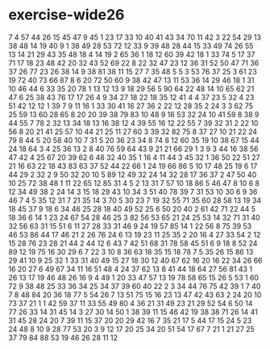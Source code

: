 # exercise-wide26
7
4
57
44
26
15
45
47
9
45
1
23
17
33
10
40
41
43
34
70
11
42
3
22
54
29
13
38
48
14
19
40
9
1
38
49
28
53
72
12
33
9
39
48
28
44
15
33
49
74
26
55
13
14
21
29
43
35
48
18
4
14
19
2
65
36
1
18
12
60
39
42
18
1
33
74
5
17
37
71
17
18
23
48
42
20
32
43
52
69
22
8
22
32
47
23
12
36
31
52
50
47
71
36
37
26
77
23
26
38
14
9
38
81
38
11
15
27
7
35
48
5
5
3
53
76
37
25
3
61
23
19
72
40
73
66
87
8
6
20
72
50
60
9
38
42
47
13
11
53
36
14
29
46
18
1
31
10
46
44
6
33
35
20
78
1
13
12
13
9
18
29
56
5
90
64
22
48
14
10
65
62
21
47
6
25
38
43
76
17
17
26
4
9
34
27
18
22
18
35
12
41
4
4
37
23
5
32
4
23
51
42
12
12
1
39
7
9
11
16
1
33
30
41
16
27
36
2
22
12
28
35
2
24
3
3
62
75
25
59
13
60
28
65
8
20
20
39
38
79
83
10
48
9
16
53
32
24
10
41
59
8
38
9
44
55
7
78
2
32
13
34
18
13
16
38
12
4
39
55
16
12
22
55
7
39
32
31
2
22
10
56
8
20
21
41
25
57
10
44
21
25
11
27
60
3
39
32
82
75
8
37
27
10
21
22
24
79
8
44
5
20
58
40
10
7
31
5
20
36
23
34
8
74
8
12
60
35
19
10
38
67
15
44
24
18
64
3
4
25
36
13
2
8
40
76
59
64
43
9
21
21
66
29
1
3
9
3
44
16
38
56
47
42
4
25
67
20
39
62
6
48
32
40
35
1
16
4
11
44
3
45
32
1
36
50
22
51
27
21
16
63
22
18
43
83
63
37
52
44
22
66
1
24
19
66
86
5
10
17
48
25
19
6
17
44
29
2
32
2
9
50
32
20
10
5
89
12
49
32
24
14
32
28
17
36
37
2
47
50
40
10
25
72
38
48
1
11
22
65
12
85
31
4
5
2
13
31
7
57
10
18
86
5
46
47
8
10
6
8
12
34
49
38
2
24
14
3
15
18
29
43
10
34
3
51
40
78
39
7
31
53
10
30
6
9
36
46
7
4
5
35
12
31
7
21
35
14
3
70
5
30
23
7
19
32
55
71
35
60
28
58
13
19
34
18
45
37
9
18
6
34
46
25
28
18
40
49
52
25
6
50
20
40
2
61
42
71
22
44
5
18
36
6
14
1
23
24
67
54
28
46
25
3
82
56
53
65
21
24
25
53
14
32
71
31
40
32
56
63
31
15
51
6
11
27
28
33
31
46
9
24
19
57
85
14
1
22
56
8
75
39
53
46
53
86
44
17
46
21
2
26
76
24
6
13
19
23
11
25
35
2
20
16
4
27
33
54
2
12
15
28
76
23
28
21
44
2
44
12
6
43
7
42
51
68
31
78
58
45
51
6
9
18
8
52
24
89
12
19
75
16
30
29
6
7
22
3
10
8
36
63
18
35
15
18
78
7
5
35
26
15
86
13
29
41
10
9
25
32
1
33
31
40
49
15
27
18
30
12
40
67
62
16
20
16
22
34
26
66
16
20
27
6
49
67
34
11
16
51
48
4
24
37
62
13
8
41
44
18
64
27
56
81
43
1
26
13
17
19
46
48
26
16
9
4
49
1
20
33
47
57
13
19
78
58
65
15
26
5
53
1
60
72
9
38
48
25
33
36
34
25
34
37
39
60
40
22
2
3
34
44
76
75
42
39
1
7
40
7
8
48
84
20
36
18
77
5
54
26
7
13
51
75
15
16
23
13
47
42
43
63
2
24
20
10
73
37
21
1
1
42
59
37
11
33
55
49
80
4
36
21
31
49
23
21
29
52
54
6
50
14
77
26
33
14
31
45
14
3
27
30
14
50
1
38
39
11
15
46
42
19
38
38
71
26
14
41
31
45
28
24
20
7
39
11
15
37
20
20
29
42
16
7
35
21
17
5
44
17
15
24
5
23
24
48
8
10
9
28
77
53
20
3
9
12
17
20
25
34
20
51
54
17
67
7
21
1
21
27
25
37
79
84
88
53
19
46
26
28
11
12
